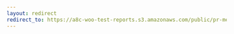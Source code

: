 ```yaml
---
layout: redirect
redirect_to: https://a8c-woo-test-reports.s3.amazonaws.com/public/pr-merge/45631/e2e/index.html
---
```

